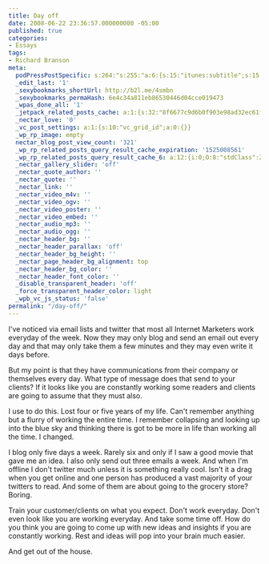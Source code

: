 ```yaml
---
title: Day off
date: 2008-06-22 23:36:57.000000000 -05:00
published: true
categories:
- Essays
tags:
- Richard Branson
meta:
  podPressPostSpecific: s:264:"s:255:"a:6:{s:15:"itunes:subtitle";s:15:"##PostExcerpt##";s:14:"itunes:summary";s:15:"##PostExcerpt##";s:15:"itunes:keywords";s:17:"##WordPressCats##";s:13:"itunes:author";s:10:"##Global##";s:15:"itunes:explicit";s:7:"Default";s:12:"itunes:block";s:7:"Default";}";";
  _edit_last: '1'
  _sexybookmarks_shortUrl: http://b2l.me/4smbn
  _sexybookmarks_permaHash: 6e4c34a811eb86530446d04cce019473
  _wpas_done_all: '1'
  _jetpack_related_posts_cache: a:1:{s:32:"8f6677c9d6b0f903e98ad32ec61f8deb";a:2:{s:7:"expires";i:1454315616;s:7:"payload";a:3:{i:0;a:1:{s:2:"id";i:2838;}i:1;a:1:{s:2:"id";i:2105;}i:2;a:1:{s:2:"id";i:1278;}}}}
  _nectar_love: '0'
  _vc_post_settings: a:1:{s:10:"vc_grid_id";a:0:{}}
  _wp_rp_image: empty
  nectar_blog_post_view_count: '321'
  _wp_rp_related_posts_query_result_cache_expiration: '1525008561'
  _wp_rp_related_posts_query_result_cache_6: a:12:{i:0;O:8:"stdClass":2:{s:7:"post_id";s:4:"1280";s:5:"score";s:18:"28.898137412288218";}i:1;O:8:"stdClass":2:{s:7:"post_id";s:3:"370";s:5:"score";s:18:"21.924185181852845";}i:2;O:8:"stdClass":2:{s:7:"post_id";s:4:"1209";s:5:"score";s:18:"21.336313382418265";}i:3;O:8:"stdClass":2:{s:7:"post_id";s:3:"968";s:5:"score";s:18:"20.955347263347015";}i:4;O:8:"stdClass":2:{s:7:"post_id";s:4:"1281";s:5:"score";s:18:"20.742515927148432";}i:5;O:8:"stdClass":2:{s:7:"post_id";s:3:"160";s:5:"score";s:18:"20.502721011156932";}i:6;O:8:"stdClass":2:{s:7:"post_id";s:4:"2370";s:5:"score";s:18:"19.708592571448804";}i:7;O:8:"stdClass":2:{s:7:"post_id";s:4:"1267";s:5:"score";s:17:"19.14985309355808";}i:8;O:8:"stdClass":2:{s:7:"post_id";s:3:"674";s:5:"score";s:18:"18.647224237029786";}i:9;O:8:"stdClass":2:{s:7:"post_id";s:3:"783";s:5:"score";s:18:"18.463586367603327";}i:10;O:8:"stdClass":2:{s:7:"post_id";s:4:"1821";s:5:"score";s:18:"18.224606049720514";}i:11;O:8:"stdClass":2:{s:7:"post_id";s:3:"290";s:5:"score";s:17:"18.11592973785845";}}
  _nectar_gallery_slider: 'off'
  _nectar_quote_author: ''
  _nectar_quote: ''
  _nectar_link: ''
  _nectar_video_m4v: ''
  _nectar_video_ogv: ''
  _nectar_video_poster: ''
  _nectar_video_embed: ''
  _nectar_audio_mp3: ''
  _nectar_audio_ogg: ''
  _nectar_header_bg: ''
  _nectar_header_parallax: 'off'
  _nectar_header_bg_height: ''
  _nectar_page_header_bg_alignment: top
  _nectar_header_bg_color: ''
  _nectar_header_font_color: ''
  _disable_transparent_header: 'off'
  _force_transparent_header_color: light
  _wpb_vc_js_status: 'false'
permalink: "/day-off/"
---
```

<p>I've noticed via email lists and twitter that most all Internet Marketers work everyday of the week.  Now they may only blog and send an email out every day and that may only take them a few minutes and they may even write it days before.</p>
<p>But my point is that they have communications from their company or themselves every day.  What type of message does that send to your clients?  If it looks like you are constantly working some readers and clients are going to assume that they must also.</p>
<p>I use to do this.  Lost four or five years of my life.  Can't remember anything but a flurry of working the entire time.  I remember collapsing and looking up into the blue sky and thinking there is got to be more in life than working all the time.  I changed.</p>
<p>I blog only five days a week.  Rarely six and only if I saw a good movie that gave me an idea.  I also only send out three emails a week.  And when I'm offline I don't twitter much unless it is something really cool.  Isn't it a drag when you get online and one person has produced a vast majority of your twitters to read.  And some of them are about going to the grocery store?  Boring.</p>
<p>Train your customer/clients on what you expect.  Don't work everyday.  Don't even look like you are working everyday.  And take some time off.  How do you think you are going to come up with new ideas and insights if you are constantly working.  Rest and ideas will pop into your brain much easier.</p>
<p>And get out of the house.</p>
